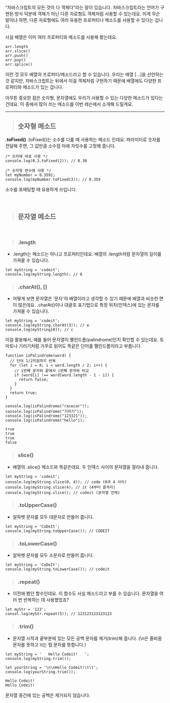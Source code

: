 “자바스크립트의 모든 것이 다 객체다”라는 말이 있습니다. 자바스크립트라는 언어가 구현된 방식 덕분에 객체가 아닌 다른 자료형도 객체처럼 사용할 수 있는데요. 이게 무슨 말이냐 하면, 다른 자료형에도 여러 유용한 프로퍼티나 메소드를 사용할 수 있다는 겁니다.

사실 배열은 이미 여러 프로퍼티와 메소드를 사용해 봤는데요.

```
arr.length
arr.slice()
arr.push()
arr.pop()
arr.splice()
```

이런 것 모두 배열의 프로퍼티/메소드라고 할 수 있습니다. 우리는 배열 [...]을 선언하는 것 같지만, 자바스크립트는 뒤에서 이걸 객체처럼 구현하기 때문에 배열에도 다양한 프로퍼티와 메소드가 있는 겁니다.

아무튼 중요한 점은 숫자형, 문자열에도 우리가 사용할 수 있는 다양한 메소드가 있다는 건데요. 이 중에서 많이 쓰는 메소드를 이번 레슨에서 소개해 드릴게요.

***
> ## 숫자형 메소드
**.toFixed()**
.toFixed()는 소수를 다룰 때 사용하는 메소드 인데요. 파라미터로 숫자를 전달해 주면, 그 값만큼 소수점 아래 자릿수를 고정해 줍니다.

```
/* 숫자에 바로 사용 */
console.log(0.3.toFixed(2)); // 0.30

/* 숫자형 변수에 사용 */
let myNumber = 0.3591;
console.log(myNumber.toFixed(3)); // 0.359
```
소수를 포매팅할 때 유용하게 쓰입니다.

<br>

> ## 문자열 메소드

<br>

> ### .length
- .length는 메소드는 아니고 프로퍼티인데요. 배열의 .length처럼 문자열의 길이를 가져올 수 있습니다.

```
let myString = 'codeit';
console.log(myString.length); // 6
```

> ### .charAt(), []
- 어떻게 보면 문자열은 ‘문자'의 배열이라고 생각할 수 있기 때문에 배열과 비슷한 면이 많은데요. .charAt()이나 대괄호 표기법으로 특정 위치(인덱스)에 있는 문자를 가져올 수 있습니다.

```
let myString = 'codeit';
console.log(myString.charAt(3)); // e
console.log(myString[0]); // c
```
이걸 활용해서, 예를 들어 문자열이 팰린드롬(palindrome)인지 확인할 수 있는데요. 토마토나 기러기처럼 거꾸로 읽어도 똑같은 단어를 팰린드롬이라고 부릅니다.

```
function isPalindrome(word) {
  // 단어 1/2지점까지 반복
  for (let i = 0; i < word.length / 2; i++) {
    // i번째 문자와 끝에서 i번째 문자와 비교
    if (word[i] !== word[word.length - 1 - i]) {
      return false;
    }
  }
  return true;
}

console.log(isPalindrome("racecar"));
console.log(isPalindrome("기러기"));
console.log(isPalindrome("123321"));
console.log(isPalindrome("hello"));
```

```
true
true
true
false
```

> ### slice()
- 배열의 .slice() 메소드와 똑같은데요. 두 인덱스 사이의 문자열을 잘라내 줍니다.

```
let myString = 'codeit';
console.log(myString.slice(0, 4)); // code (0과 4 사이)
console.log(myString.slice(4); // it (4부터 끝까지)
console.log(myString.slice(); // codeit (문자열 전체)
```

> ### .toUpperCase()
- 알파벳 문자를 모두 대문자로 만들어 줍니다.

```
let myString = 'CoDeIt';
console.log(myString.toUpperCase()); // CODEIT
```

> ### .toLowerCase()
- 알파벳 문자를 모두 소문자로 만들어 줍니다.

```
let myString = 'CoDeIt';
console.log(myString.toLowerCase()); // codeit
```

> ### .repeat()
- 이전에 봤던 함수인데요. 이 함수도 사실 메소드라고 부를 수 있습니다. 문자열을 여러 번 반복하는 데 사용했었죠?

```
let myStr = '123';
consol.log(myStr.repeat(5)); // 123123123123123
```

> ### .trim()
- 문자열 시작과 끝부분에 있는 모든 공백 문자를 제거(trim)해 줍니다. (\n은 줄바꿈 문자를 뜻하고 \t는 탭 문자를 뜻합니다.)

```
let myString = '   Hello Codeit!   ';
console.log(myString.trim());

let yourString = '\n\nHello Codeit!\t\t';
console.log(yourString.trim());
```

```
Hello Codeit!
Hello Codeit!
```
문자열 중간에 있는 공백은 제거되지 않습니다.